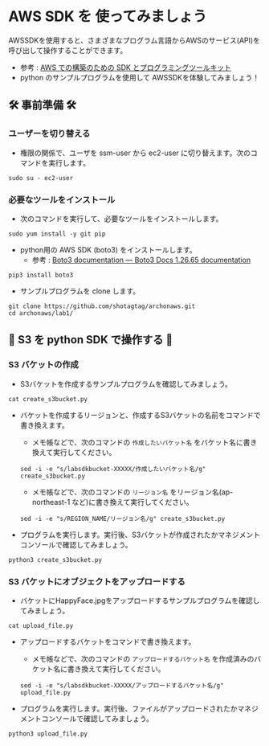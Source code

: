 # AWS SDK を 使ってみましょう
AWSSDKを使用すると、さまざまなプログラム言語からAWSのサービス(API)を呼び出して操作することができます。
- 参考 : [AWS での構築のための SDK とプログラミングツールキット](https://aws.amazon.com/jp/developer/tools/)
- python のサンプルプログラムを使用して AWSSDKを体験してみましょう！

## 🛠️ 事前準備 🛠️

### ユーザーを切り替える
- 権限の関係で、ユーザを ssm-user から ec2-user に切り替えます。次のコマンドを実行します。
```
sudo su - ec2-user
```

### 必要なツールをインストール ###
- 次のコマンドを実行して、必要なツールをインストールします。
```
sudo yum install -y git pip
```
- python用の AWS SDK (boto3) をインストールします。
  - 参考 : [Boto3 documentation — Boto3 Docs 1.26.65 documentation](https://boto3.amazonaws.com/v1/documentation/api/latest/index.html)
```
pip3 install boto3
```

- サンプルプログラムを clone します。
```
git clone https://github.com/shotagtag/archonaws.git
cd archonaws/lab1/
```

## 🚀 S3 を python SDK で操作する 🚀

###  S3 バケットの作成
- S3バケットを作成するサンプルプログラムを確認してみましょう。
```
cat create_s3bucket.py
```

- バケットを作成するリージョンと、作成するS3バケットの名前をコマンドで書き換えます。
  - メモ帳などで、次のコマンドの `作成したいバケット名` をバケット名に書き換えて実行してください。
  ```
  sed -i -e "s/labsdkbucket-XXXXX/作成したいバケット名/g" create_s3bucket.py
  ```
  - メモ帳などで、次のコマンドの `リージョン名` をリージョン名(ap-northeast-1 など)に書き換えて実行してください。
  ```
  sed -i -e "s/REGION_NAME/リージョン名/g" create_s3bucket.py
  ```

- プログラムを実行します。実行後、S3バケットが作成されたかマネジメントコンソールで確認してみましょう。
```
python3 create_s3bucket.py
```

### S3 バケットにオブジェクトをアップロードする
- バケットにHappyFace.jpgをアップロードするサンプルプログラムを確認してみましょう。
```
cat upload_file.py
```

- アップロードするバケットをコマンドで書き換えます。
  - メモ帳などで、次のコマンドの `アップロードするバケット名` を作成済みのバケット名に書き換えて実行してください。
  ```
  sed -i -e "s/labsdkbucket-XXXXX/アップロードするバケット名/g" upload_file.py
  ```

- プログラムを実行します。実行後、ファイルがアップロードされたかマネジメントコンソールで確認してみましょう。
```
python3 upload_file.py
```
